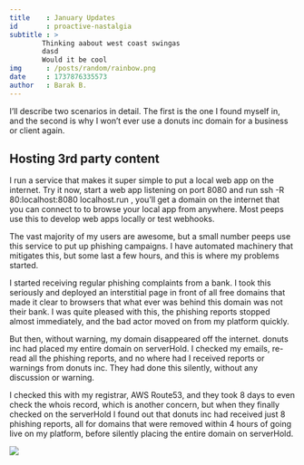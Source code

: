 ```yaml
---
title    : January Updates
id       : proactive-nastalgia
subtitle : >
        Thinking aabout west coast swingas
        dasd
        Would it be cool
img      : /posts/random/rainbow.png
date     : 1737876335573
author   : Barak B.
---
```


I’ll describe two scenarios in detail. The first is the one I found myself in, and the second is why I won’t ever use a donuts inc domain for a business or client again.

## Hosting 3rd party content
I run a service that makes it super simple to put a local web app on the internet. Try it now, start a web app listening on port 8080 and run ssh -R 80:localhost:8080 localhost.run , you’ll get a domain on the internet that you can connect to to browse your local app from anywhere. Most peeps use this to develop web apps locally or test webhooks.

The vast majority of my users are awesome, but a small number peeps use this service to put up phishing campaigns. I have automated machinery that mitigates this, but some last a few hours, and this is where my problems started.

I started receiving regular phishing complaints from a bank. I took this seriously and deployed an interstitial page in front of all free domains that made it clear to browsers that what ever was behind this domain was not their bank. I was quite pleased with this, the phishing reports stopped almost immediately, and the bad actor moved on from my platform quickly.

But then, without warning, my domain disappeared off the internet. donuts inc had placed my entire domain on serverHold. I checked my emails, re-read all the phishing reports, and no where had I received reports or warnings from donuts inc. They had done this silently, without any discussion or warning.

I checked this with my registrar, AWS Route53, and they took 8 days to even check the whois record, which is another concern, but when they finally checked on the serverHold I found out that donuts inc had received just 8 phishing reports, all for domains that were removed within 4 hours of going live on my platform, before silently placing the entire domain on serverHold.

<img src="/posts/random/rainbow.png"/>